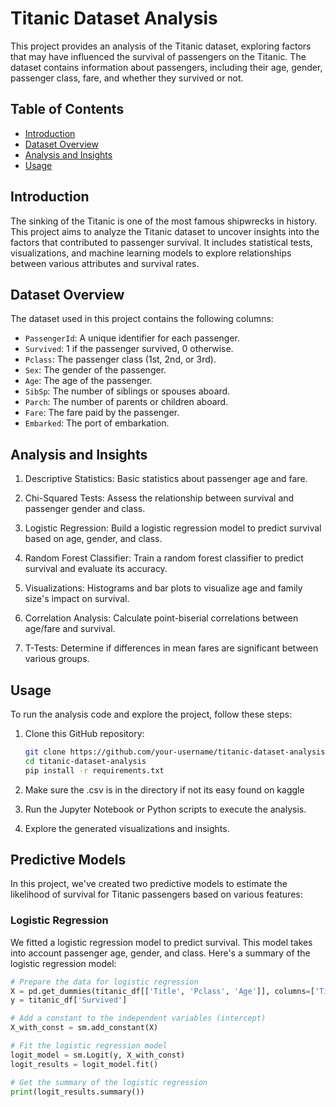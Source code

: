 # Titanic Dataset Analysis

This project provides an analysis of the Titanic dataset, exploring factors that may have influenced the survival of passengers on the Titanic. The dataset contains information about passengers, including their age, gender, passenger class, fare, and whether they survived or not.

## Table of Contents

- [Introduction](#introduction)
- [Dataset Overview](#dataset-overview)
- [Analysis and Insights](#analysis-and-insights)
- [Usage](#usage)


## Introduction

The sinking of the Titanic is one of the most famous shipwrecks in history. This project aims to analyze the Titanic dataset to uncover insights into the factors that contributed to passenger survival. It includes statistical tests, visualizations, and machine learning models to explore relationships between various attributes and survival rates.

## Dataset Overview

The dataset used in this project contains the following columns:

- `PassengerId`: A unique identifier for each passenger.
- `Survived`: 1 if the passenger survived, 0 otherwise.
- `Pclass`: The passenger class (1st, 2nd, or 3rd).
- `Sex`: The gender of the passenger.
- `Age`: The age of the passenger.
- `SibSp`: The number of siblings or spouses aboard.
- `Parch`: The number of parents or children aboard.
- `Fare`: The fare paid by the passenger.
- `Embarked`: The port of embarkation.

## Analysis and Insights

1. Descriptive Statistics: Basic statistics about passenger age and fare.

2. Chi-Squared Tests: Assess the relationship between survival and passenger gender and class.

3. Logistic Regression: Build a logistic regression model to predict survival based on age, gender, and class.

4. Random Forest Classifier: Train a random forest classifier to predict survival and evaluate its accuracy.

5. Visualizations: Histograms and bar plots to visualize age and family size's impact on survival.

6. Correlation Analysis: Calculate point-biserial correlations between age/fare and survival.

7. T-Tests: Determine if differences in mean fares are significant between various groups.

## Usage

To run the analysis code and explore the project, follow these steps:

1. Clone this GitHub repository:

   ```bash
   git clone https://github.com/your-username/titanic-dataset-analysis.git
   cd titanic-dataset-analysis
   pip install -r requirements.txt
2. Make sure the .csv is in the directory if not its easy found on kaggle
3. Run the Jupyter Notebook or Python scripts to execute the analysis.
4. Explore the generated visualizations and insights.

## Predictive Models

In this project, we've created two predictive models to estimate the likelihood of survival for Titanic passengers based on various features:

### Logistic Regression

We fitted a logistic regression model to predict survival. This model takes into account passenger age, gender, and class. Here's a summary of the logistic regression model:

   ```python
   # Prepare the data for logistic regression
   X = pd.get_dummies(titanic_df[['Title', 'Pclass', 'Age']], columns=['Title'], drop_first=True)
   y = titanic_df['Survived']
   
   # Add a constant to the independent variables (intercept)
   X_with_const = sm.add_constant(X)
   
   # Fit the logistic regression model
   logit_model = sm.Logit(y, X_with_const)
   logit_results = logit_model.fit()
   
   # Get the summary of the logistic regression
   print(logit_results.summary())

